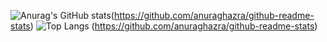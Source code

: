 ![Anurag's GitHub stats](https://github-readme-stats.vercel.app/api?username=keromonsumire&show_icons=true&theme=radical)(https://github.com/anuraghazra/github-readme-stats)
![Top Langs](https://github-readme-stats.vercel.app/api/top-langs/?username=keromonsumire&layout=compact)
(https://github.com/anuraghazra/github-readme-stats)
